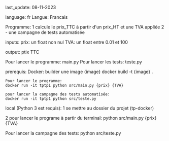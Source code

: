 last_update: 08-11-2023

language: fr
Langue: Francais

Programme: 
1 calcule le prix_TTC à partir d'un prix_HT et une TVA appliée
2 - une campagne de tests automatisée

inputs:
prix: un float non nul
TVA: un float entre 0.01 et 100

output:
ptix TTC

Pour lancer le programme: main.py
Pour lancer les tests: teste.py

prerequis:
Docker:
    builder une image {image}
    docker build -t {image} .

    Pour lancer le programme:
    docker run -it tptp1 python src/main.py {prix} {TVA}

    pour lancer la campagne des tests automatisée:
    docker run -it tptp1 python src/teste.py

local (Python 3 est requis):
1 se mettre au dossier du projet (tp-docker)

2
 pour lancer le programe à partir du terminal: 
    python src/main.py {prix} {TVA}

 Pour lancer la campagne des tests:
    python src/teste.py 
